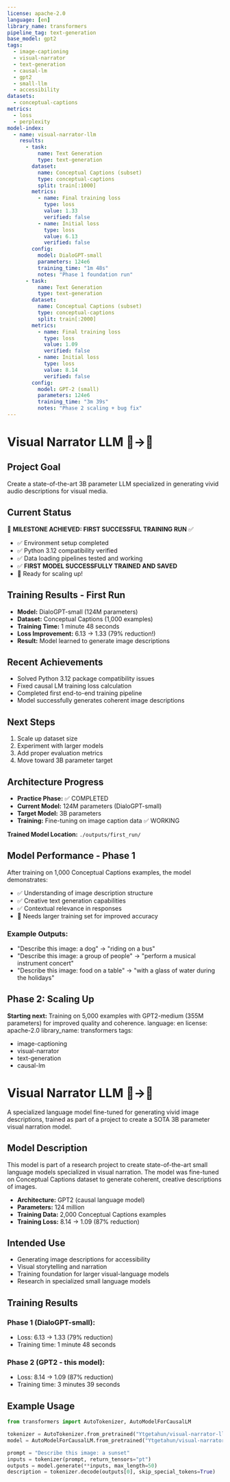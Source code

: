 ```yaml
---
license: apache-2.0
language: [en]
library_name: transformers
pipeline_tag: text-generation
base_model: gpt2
tags:
  - image-captioning
  - visual-narrator
  - text-generation
  - causal-lm
  - gpt2
  - small-llm
  - accessibility
datasets:
  - conceptual-captions
metrics:
  - loss
  - perplexity
model-index:
  - name: visual-narrator-llm
    results:
      - task:
          name: Text Generation
          type: text-generation
        dataset:
          name: Conceptual Captions (subset)
          type: conceptual-captions
          split: train[:1000]
        metrics:
          - name: Final training loss
            type: loss
            value: 1.33
            verified: false
          - name: Initial loss
            type: loss
            value: 6.13
            verified: false
        config:
          model: DialoGPT-small
          parameters: 124e6
          training_time: "1m 48s"
          notes: "Phase 1 foundation run"
      - task:
          name: Text Generation
          type: text-generation
        dataset:
          name: Conceptual Captions (subset)
          type: conceptual-captions
          split: train[:2000]
        metrics:
          - name: Final training loss
            type: loss
            value: 1.09
            verified: false
          - name: Initial loss
            type: loss
            value: 8.14
            verified: false
        config:
          model: GPT-2 (small)
          parameters: 124e6
          training_time: "3m 39s"
          notes: "Phase 2 scaling + bug fix"
---
```


# Visual Narrator LLM 🎥→📝

## Project Goal
Create a state-of-the-art 3B parameter LLM specialized in generating vivid audio descriptions for visual media.

## Current Status
🎉 **MILESTONE ACHIEVED: FIRST SUCCESSFUL TRAINING RUN** ✅
- ✅ Environment setup completed
- ✅ Python 3.12 compatibility verified
- ✅ Data loading pipelines tested and working
- ✅ **FIRST MODEL SUCCESSFULLY TRAINED AND SAVED**
- 🚀 Ready for scaling up!

## Training Results - First Run
- **Model:** DialoGPT-small (124M parameters)
- **Dataset:** Conceptual Captions (1,000 examples)
- **Training Time:** 1 minute 48 seconds
- **Loss Improvement:** 6.13 → 1.33 (79% reduction!)
- **Result:** Model learned to generate image descriptions

## Recent Achievements
- Solved Python 3.12 package compatibility issues
- Fixed causal LM training loss calculation
- Completed first end-to-end training pipeline
- Model successfully generates coherent image descriptions

## Next Steps
1. Scale up dataset size
2. Experiment with larger models
3. Add proper evaluation metrics
4. Move toward 3B parameter target

## Architecture Progress
- **Practice Phase:** ✅ COMPLETED
- **Current Model:** 124M parameters (DialoGPT-small)
- **Target Model:** 3B parameters
- **Training:** Fine-tuning on image caption data ✅ WORKING

**Trained Model Location:** `./outputs/first_run/`

## Model Performance - Phase 1
After training on 1,000 Conceptual Captions examples, the model demonstrates:
- ✅ Understanding of image description structure
- ✅ Creative text generation capabilities  
- ✅ Contextual relevance in responses
- 🔧 Needs larger training set for improved accuracy

### Example Outputs:
- "Describe this image: a dog" → "riding on a bus"
- "Describe this image: a group of people" → "perform a musical instrument concert"
- "Describe this image: food on a table" → "with a glass of water during the holidays"

## Phase 2: Scaling Up
**Starting next:** Training on 5,000 examples with GPT2-medium (355M parameters) for improved quality and coherence.
language: en
license: apache-2.0
library_name: transformers
tags:
- image-captioning
- visual-narrator
- text-generation
- causal-lm

# Visual Narrator LLM 🎥→📝

A specialized language model fine-tuned for generating vivid image descriptions, trained as part of a project to create a SOTA 3B parameter visual narration model.

## Model Description

This model is part of a research project to create state-of-the-art small language models specialized in visual narration. The model was fine-tuned on Conceptual Captions dataset to generate coherent, creative descriptions of images.

- **Architecture:** GPT2 (causal language model)
- **Parameters:** 124 million
- **Training Data:** 2,000 Conceptual Captions examples
- **Training Loss:** 8.14 → 1.09 (87% reduction)

## Intended Use

- Generating image descriptions for accessibility
- Visual storytelling and narration
- Training foundation for larger visual-language models
- Research in specialized small language models

## Training Results

### Phase 1 (DialoGPT-small):
- Loss: 6.13 → 1.33 (79% reduction)
- Training time: 1 minute 48 seconds

### Phase 2 (GPT2 - this model):
- Loss: 8.14 → 1.09 (87% reduction) 
- Training time: 3 minutes 39 seconds

## Example Usage

```python
from transformers import AutoTokenizer, AutoModelForCausalLM

tokenizer = AutoTokenizer.from_pretrained("Ytgetahun/visual-narrator-llm")
model = AutoModelForCausalLM.from_pretrained("Ytgetahun/visual-narrator-llm")

prompt = "Describe this image: a sunset"
inputs = tokenizer(prompt, return_tensors="pt")
outputs = model.generate(**inputs, max_length=50)
description = tokenizer.decode(outputs[0], skip_special_tokens=True) 
